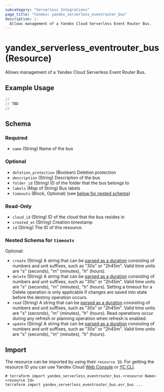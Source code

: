 ```yaml
---
subcategory: "Serverless Integrations"
page_title: "Yandex: yandex_serverless_eventrouter_bus"
description: |-
  Allows management of a Yandex Cloud Serverless Event Router Bus.
---
```


# yandex_serverless_eventrouter_bus (Resource)

Allows management of a Yandex Cloud Serverless Event Router Bus.



## Example Usage

```terraform
//
// TBD
//
```

<!-- schema generated by tfplugindocs -->
## Schema

### Required

- `name` (String) Name of the bus

### Optional

- `deletion_protection` (Boolean) Deletion protection
- `description` (String) Description of the bus
- `folder_id` (String) ID of the folder that the bus belongs to
- `labels` (Map of String) Bus labels
- `timeouts` (Block, Optional) (see [below for nested schema](#nestedblock--timeouts))

### Read-Only

- `cloud_id` (String) ID of the cloud that the bus resides in
- `created_at` (String) Creation timestamp
- `id` (String) The ID of this resource.

<a id="nestedblock--timeouts"></a>
### Nested Schema for `timeouts`

Optional:

- `create` (String) A string that can be [parsed as a duration](https://pkg.go.dev/time#ParseDuration) consisting of numbers and unit suffixes, such as "30s" or "2h45m". Valid time units are "s" (seconds), "m" (minutes), "h" (hours).
- `delete` (String) A string that can be [parsed as a duration](https://pkg.go.dev/time#ParseDuration) consisting of numbers and unit suffixes, such as "30s" or "2h45m". Valid time units are "s" (seconds), "m" (minutes), "h" (hours). Setting a timeout for a Delete operation is only applicable if changes are saved into state before the destroy operation occurs.
- `read` (String) A string that can be [parsed as a duration](https://pkg.go.dev/time#ParseDuration) consisting of numbers and unit suffixes, such as "30s" or "2h45m". Valid time units are "s" (seconds), "m" (minutes), "h" (hours). Read operations occur during any refresh or planning operation when refresh is enabled.
- `update` (String) A string that can be [parsed as a duration](https://pkg.go.dev/time#ParseDuration) consisting of numbers and unit suffixes, such as "30s" or "2h45m". Valid time units are "s" (seconds), "m" (minutes), "h" (hours).

## Import

The resource can be imported by using their `resource ID`. For getting the resource ID you can use Yandex Cloud [Web Console](https://console.yandex.cloud) or [YC CLI](https://yandex.cloud/docs/cli/quickstart).

```shell
# terraform import yandex_serverless_eventrouter_bus.<resource Name> <resource Id>
terraform import yandex_serverless_eventrouter_bus.evr_bus ...
```
